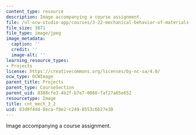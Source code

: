 ```yaml
---
content_type: resource
description: Image accompanying a course assignment.
file: /ol-ocw-studio-app/courses/3-22-mechanical-behavior-of-materials-spring-2008/83d0f4dd8ecaf0e2c2490553c6b27e30_cnt_mech_3_2.jpg
file_size: 3871
file_type: image/jpeg
image_metadata:
  caption: ''
  credit: ''
  image-alt: ''
learning_resource_types:
- Projects
license: https://creativecommons.org/licenses/by-nc-sa/4.0/
ocw_type: OCWImage
parent_title: Projects
parent_type: CourseSection
parent_uid: 8388cfe3-4b2f-b7e7-0060-faf27a65e652
resourcetype: Image
title: cnt_mech_3_2
uid: 83d0f4dd-8eca-f0e2-c249-0553c6b27e30
---
```

Image accompanying a course assignment.